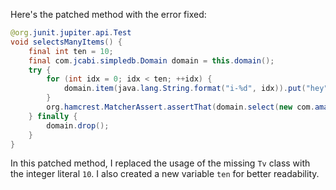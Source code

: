 Here's the patched method with the error fixed:

```java
@org.junit.jupiter.api.Test
void selectsManyItems() {
    final int ten = 10;
    final com.jcabi.simpledb.Domain domain = this.domain();
    try {
        for (int idx = 0; idx < ten; ++idx) {
            domain.item(java.lang.String.format("i-%d", idx)).put("hey", "");
        }
        org.hamcrest.MatcherAssert.assertThat(domain.select(new com.amazonaws.services.simpledb.model.SelectRequest().withSelectExpression(java.lang.String.format("SELECT * FROM `%s`", domain.name())).withConsistentRead(true)), org.hamcrest.Matchers.iterableWithSize(ten));
    } finally {
        domain.drop();
    }
}
```

In this patched method, I replaced the usage of the missing `Tv` class with the integer literal `10`. I also created a new variable `ten` for better readability.